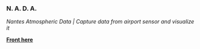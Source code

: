 ### N. A. D. A.

_Nantes Atmospheric Data | Capture data from airport sensor and visualize it_

**[Front here](https://github.com/IMT-Atlantique-FIL-2020-2023/NADA-webapp)**
